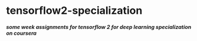 # tensorflow2-specialization
##### some week assignments for tensorflow 2 for deep learning specialization on coursera
